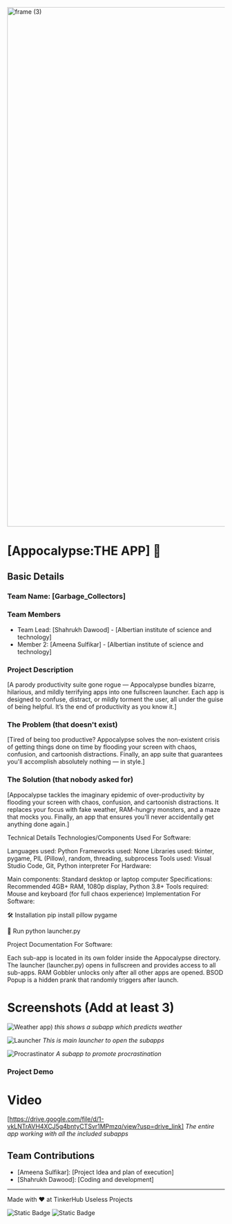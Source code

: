 <img width="3188" height="1202" alt="frame (3)" src="https://github.com/user-attachments/assets/517ad8e9-ad22-457d-9538-a9e62d137cd7" />


# [Appocalypse:THE APP] 🎯


## Basic Details
### Team Name: [Garbage_Collectors]


### Team Members
- Team Lead: [Shahrukh Dawood] - [Albertian institute of science and technology]
- Member 2: [Ameena Sulfikar] - [Albertian institute of science and technology]

### Project Description
[A parody productivity suite gone rogue — Appocalypse bundles bizarre, hilarious, and mildly terrifying apps into one fullscreen launcher. Each app is designed to confuse, distract, or mildly torment the user, all under the guise of being helpful. It’s the end of productivity as you know it.]

### The Problem (that doesn't exist)
[Tired of being too productive?
Appocalypse solves the non-existent crisis of getting things done on time by flooding your screen with chaos, confusion, and cartoonish distractions.
Finally, an app suite that guarantees you'll accomplish absolutely nothing — in style.]

### The Solution (that nobody asked for)
[Appocalypse tackles the imaginary epidemic of over-productivity by flooding your screen with chaos, confusion, and cartoonish distractions.
It replaces your focus with fake weather, RAM-hungry monsters, and a maze that mocks you.
Finally, an app that ensures you’ll never accidentally get anything done again.]

Technical Details
Technologies/Components Used
For Software:

Languages used: Python
Frameworks used: None
Libraries used: tkinter, pygame, PIL (Pillow), random, threading, subprocess
Tools used: Visual Studio Code, Git, Python interpreter
For Hardware:

Main components: Standard desktop or laptop computer
Specifications: Recommended 4GB+ RAM, 1080p display, Python 3.8+
Tools required: Mouse and keyboard (for full chaos experience)
Implementation
For Software:

🛠 Installation
pip install pillow pygame

🚀 Run
python launcher.py

Project Documentation
For Software:

Each sub-app is located in its own folder inside the Appocalypse directory.
The launcher (launcher.py) opens in fullscreen and provides access to all sub-apps.
RAM Gobbler unlocks only after all other apps are opened.
BSOD Popup is a hidden prank that randomly triggers after launch.

# Screenshots (Add at least 3)
![Weather app](https://drive.google.com/file/d/185aRVzUqi00fQMuM6l0lzMNIixyPfckF/view?usp=sharing))
*this shows a subapp which predicts weather*

![Launcher](https://drive.google.com/file/d/15R6bRQCdAK0p5SB6Lm2IpFkNJT7-Bi_m/view?usp=drive_link)
*This is main launcher to open the subapps*

![Procrastinator](https://drive.google.com/file/d/14yIkEAQE8n2GNTwCggHG4XZ4mRj0bTWn/view?usp=drive_link)
*A subapp to promote procrastination*

### Project Demo
# Video
[https://drive.google.com/file/d/1-vkLNTrAVH4XCJ5g4bntyCTSvr1MPmzq/view?usp=drive_link]
*The entire app working with all the included subapps*


## Team Contributions
- [Ameena Sulfikar]: [Project Idea and plan of execution]
- [Shahrukh Dawood]: [Coding and development]

---
Made with ❤️ at TinkerHub Useless Projects 

![Static Badge](https://img.shields.io/badge/TinkerHub-24?color=%23000000&link=https%3A%2F%2Fwww.tinkerhub.org%2F)
![Static Badge](https://img.shields.io/badge/UselessProjects--25-25?link=https%3A%2F%2Fwww.tinkerhub.org%2Fevents%2FQ2Q1TQKX6Q%2FUseless%2520Projects)



